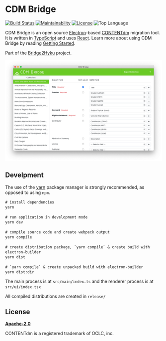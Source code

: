 # CDM Bridge

[![Build Status](https://travis-ci.org/Bridge2Hyku/cdm-bridge.svg?branch=master)](https://travis-ci.org/Bridge2Hyku/cdm-bridge)
[![Maintainability](https://api.codeclimate.com/v1/badges/050b2b0a38023f3761ae/maintainability)](https://codeclimate.com/github/Bridge2Hyku/cdm-bridge/maintainability)
[![License](https://img.shields.io/badge/License-Apache%202.0-blue.svg)](https://raw.githubusercontent.com/Bridge2Hyku/cdm-bridge/master/LICENSE)
![Top Language](https://img.shields.io/github/languages/top/Bridge2Hyku/cdm-bridge.svg?style=flate&colorB=green)


CDM Bridge is an open source [Electron](https://electronjs.org/)-based [CONTENTdm](https://www.oclc.org/en/contentdm.html) migration tool. It is written in [TypeScript](https://www.typescriptlang.org/) and uses [React](https://reactjs.org/). Learn more about using CDM Bridge by reading [Getting Started](https://github.com/Bridge2Hyku/cdm-bridge/wiki).

Part of the [Bridge2Hyku](https://bridge2hyku.github.io/) project.

![CDM Bridge screenshot - Mac](docs/assets/screenshot.png)

## Develpment

The use of the [yarn](https://yarnpkg.com/) package manager is strongly recommended, as opposed to using `npm`.

```
# install dependencies
yarn

# run application in development mode
yarn dev

# compile source code and create webpack output
yarn compile

# create distribution package, `yarn compile` & create build with electron-builder
yarn dist

# `yarn compile` & create unpacked build with electron-builder
yarn dist:dir
```

The main process is at `src/main/index.ts` and the renderer process is at `src/ui/index.tsx`

All compiled distributions are created in `release/`

## License

**[Apache-2.0](LICENSE)**

CONTENTdm is a registered trademark of OCLC, inc.